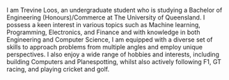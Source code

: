 I am Trevine Loos, an undergraduate student who is studying a Bachelor of Engineering (Honours)/Commerce at The University of Queensland. 
I possess a keen interest in various topics such as Machine learning, Programming, Electronics, and Finance and with knowledge in both Engineering and Computer Science, I am equipped with a diverse set of skills to approach problems from multiple angles and employ unique perspectives. 
I also enjoy a wide range of hobbies and interests, including building Computers and Planespotting, whilst also actively following F1, GT racing, and playing cricket and golf. 
